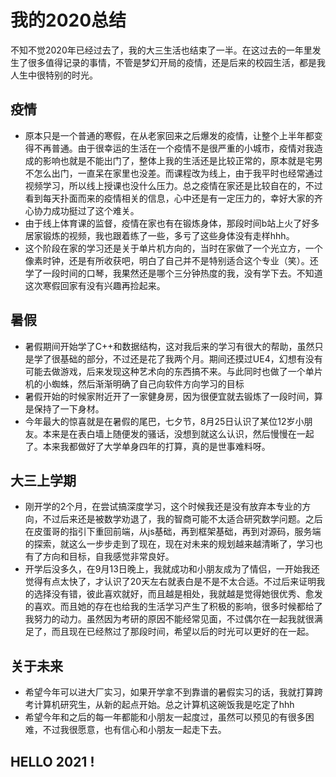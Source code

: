 # 我的2020总结
不知不觉2020年已经过去了，我的大三生活也结束了一半。在这过去的一年里发生了很多值得记录的事情，不管是梦幻开局的疫情，还是后来的校园生活，都是我人生中很特别的时光。
## 疫情
- 原本只是一个普通的寒假，在从老家回来之后爆发的疫情，让整个上半年都变得不再普通。由于很幸运的生活在一个疫情不是很严重的小城市，疫情对我造成的影响也就是不能出门了，整体上我的生活还是比较正常的，原本就是宅男不怎么出门，一直呆在家里也没差。而课程改为线上，由于我平时也经常通过视频学习，所以线上授课也没什么压力。总之疫情在家还是比较自在的，不过看到每天扑面而来的疫情相关的信息，心中还是有一定压力的，幸好大家的齐心协力成功挺过了这个难关。
- 由于线上体育课的监督，疫情在家也有在锻炼身体，那段时间b站上火了好多居家锻炼的视频，我也跟着练了一些，多亏了这些身体没有走样hhh。
- 这个阶段在家的学习还是关于单片机方向的，当时在家做了一个光立方，一个像素时钟，还是有所收获吧，明白了自己并不是特别适合这个专业（笑）。还学了一段时间的口琴，我果然还是哪个三分钟热度的我，没有学下去。不知道这次寒假回家有没有兴趣再捡起来。

## 暑假
- 暑假期间开始学了C++和数据结构，这对我后来的学习有很大的帮助，虽然只是学了很基础的部分，不过还是花了我两个月。期间还摸过UE4，幻想有没有可能去做游戏，后来发现这种艺术向的东西搞不来。与此同时也做了一个单片机的小蜘蛛，然后渐渐明确了自己向软件方向学习的目标
- 暑假开始的时候家附近开了一家健身房，因为很便宜就去锻炼了一段时间，算是保持了一下身材。
- 今年最大的惊喜就是在暑假的尾巴，七夕节，8月25日认识了某位12岁小朋友。本来是在表白墙上随便发的骚话，没想到就这么认识，然后慢慢在一起了。本来我都做好了大学单身四年的打算，真的是世事难料呀。

## 大三上学期
- 刚开学的2个月，在尝试搞深度学习，这个时候我还是没有放弃本专业的方向，不过后来还是被数学劝退了，我的智商可能不太适合研究数学问题。之后在皮蛋哥的指引下重回前端，从js基础，再到框架基础，再到对源码，服务端的探索，就这么一步步走到了现在，现在对未来的规划越来越清晰了，学习也有了方向和目标，自我感觉非常良好。
- 开学后没多久，在9月13日晚上，我就成功和小朋友成为了情侣，一开始我还觉得有点太快了，才认识了20天左右就表白是不是不太合适。不过后来证明我的选择没有错，彼此喜欢就好，而且越是相处，我就越是觉得她很优秀、愈发的喜欢。而且她的存在也给我的生活学习产生了积极的影响，很多时候都给了我努力的动力。虽然因为考研的原因不能经常见面，不过偶尔在一起我就很满足了，而且现在已经熬过了那段时间，希望以后的时光可以更好的在一起。
  
## 关于未来
- 希望今年可以进大厂实习，如果开学拿不到靠谱的暑假实习的话，我就打算跨考计算机研究生，从新的起点开始。总之计算机这碗饭我是吃定了hhh
- 希望今年和之后的每一年都能和小朋友一起度过，虽然可以预见的有很多困难，不过我很愿意，也有信心和小朋友一起走下去。

## HELLO 2021 !